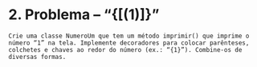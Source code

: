 # 2. Problema – “{[(1)]}” #
` Crie uma classe NumeroUm que tem um método imprimir() que imprime o
número “1” na tela. Implemente decoradores para colocar parênteses,
colchetes e chaves ao redor do número (ex.: “{1}”). Combine-os de diversas
formas. `